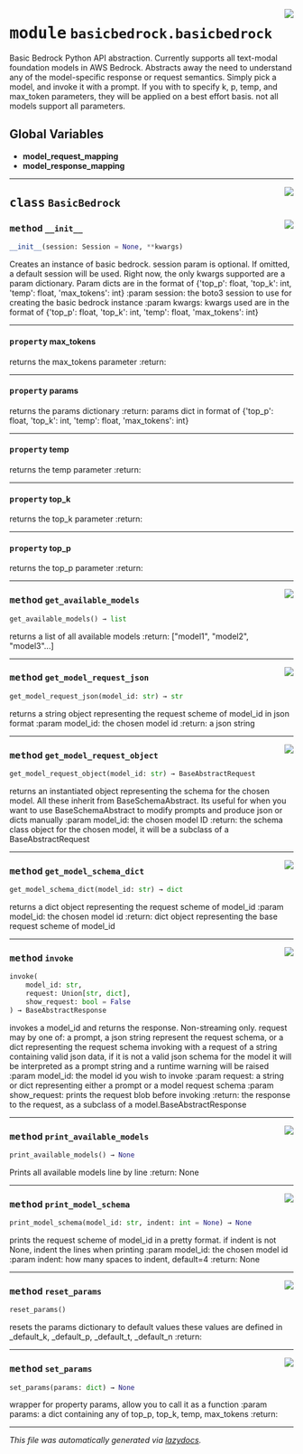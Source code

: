 <!-- markdownlint-disable -->

<a href="https://github.com/cyberitech/BasicBedrock/tree/main\src\basicbedrock\basicbedrock.py#L0"><img align="right" style="float:right;" src="https://img.shields.io/badge/-source-cccccc?style=flat-square"></a>

# <kbd>module</kbd> `basicbedrock.basicbedrock`
Basic Bedrock Python API abstraction. Currently supports all text-modal foundation models in AWS Bedrock. Abstracts away the need to understand any of the model-specific response or request semantics. Simply pick a model, and invoke it with a prompt. If you with to specify k, p, temp, and max_token parameters, they will be applied on a best effort basis. not all models support all parameters. 

**Global Variables**
---------------
- **model_request_mapping**
- **model_response_mapping**


---

<a href="https://github.com/cyberitech/BasicBedrock/tree/main\src\basicbedrock\basicbedrock.py#L20"><img align="right" style="float:right;" src="https://img.shields.io/badge/-source-cccccc?style=flat-square"></a>

## <kbd>class</kbd> `BasicBedrock`




<a href="https://github.com/cyberitech/BasicBedrock/tree/main\src\basicbedrock\basicbedrock.py#L21"><img align="right" style="float:right;" src="https://img.shields.io/badge/-source-cccccc?style=flat-square"></a>

### <kbd>method</kbd> `__init__`

```python
__init__(session: Session = None, **kwargs)
```

Creates an instance of basic bedrock. session param is optional.  If omitted, a default session will be used. Right now, the only kwargs supported are a param dictionary. Param dicts are in the format of {'top_p': float, 'top_k': int, 'temp': float, 'max_tokens': int} :param session: the boto3 session to use for creating the basic bedrock instance :param kwargs: kwargs used are in the format of {'top_p': float, 'top_k': int, 'temp': float, 'max_tokens': int} 


---

#### <kbd>property</kbd> max_tokens

returns the max_tokens parameter :return: 

---

#### <kbd>property</kbd> params

returns the params dictionary :return: params dict in format of {'top_p': float, 'top_k': int, 'temp': float, 'max_tokens': int} 

---

#### <kbd>property</kbd> temp

returns the temp parameter :return: 

---

#### <kbd>property</kbd> top_k

returns the top_k parameter :return: 

---

#### <kbd>property</kbd> top_p

returns the top_p parameter :return: 



---

<a href="https://github.com/cyberitech/BasicBedrock/tree/main\src\basicbedrock\basicbedrock.py#L50"><img align="right" style="float:right;" src="https://img.shields.io/badge/-source-cccccc?style=flat-square"></a>

### <kbd>method</kbd> `get_available_models`

```python
get_available_models() → list
```

returns a list of all available models :return: ["model1", "model2", "model3"...] 

---

<a href="https://github.com/cyberitech/BasicBedrock/tree/main\src\basicbedrock\basicbedrock.py#L85"><img align="right" style="float:right;" src="https://img.shields.io/badge/-source-cccccc?style=flat-square"></a>

### <kbd>method</kbd> `get_model_request_json`

```python
get_model_request_json(model_id: str) → str
```

returns a string object representing the request scheme of model_id in json format :param model_id:  the chosen model id :return: a json string 

---

<a href="https://github.com/cyberitech/BasicBedrock/tree/main\src\basicbedrock\basicbedrock.py#L72"><img align="right" style="float:right;" src="https://img.shields.io/badge/-source-cccccc?style=flat-square"></a>

### <kbd>method</kbd> `get_model_request_object`

```python
get_model_request_object(model_id: str) → BaseAbstractRequest
```

returns an instantiated object representing the schema for the chosen model. All these inherit from BaseSchemaAbstract. Its useful for when you want to use BaseSchemaAbstract to modify prompts and produce json or dicts manually :param model_id: the chosen model ID :return: the schema class object for the chosen model, it will be a subclass of a BaseAbstractRequest 

---

<a href="https://github.com/cyberitech/BasicBedrock/tree/main\src\basicbedrock\basicbedrock.py#L57"><img align="right" style="float:right;" src="https://img.shields.io/badge/-source-cccccc?style=flat-square"></a>

### <kbd>method</kbd> `get_model_schema_dict`

```python
get_model_schema_dict(model_id: str) → dict
```

returns a dict object representing the request scheme of model_id :param model_id:  the chosen model id :return: dict object representing the base request scheme of model_id 

---

<a href="https://github.com/cyberitech/BasicBedrock/tree/main\src\basicbedrock\basicbedrock.py#L117"><img align="right" style="float:right;" src="https://img.shields.io/badge/-source-cccccc?style=flat-square"></a>

### <kbd>method</kbd> `invoke`

```python
invoke(
    model_id: str,
    request: Union[str, dict],
    show_request: bool = False
) → BaseAbstractResponse
```

invokes a model_id and returns the response.  Non-streaming only. request may by one of: a prompt, a json string represent the request schema, or a dict representing the request schema invoking with a request of a string containing valid json data, if it is not a valid json schema for the model it will be interpreted as a prompt string and a runtime warning will be raised :param model_id: the model id you wish to invoke :param request: a string or dict representing either a prompt or a model request schema :param show_request: prints the request blob before invoking :return: the response to the request, as a subclass of a model.BaseAbstractResponse 

---

<a href="https://github.com/cyberitech/BasicBedrock/tree/main\src\basicbedrock\basicbedrock.py#L43"><img align="right" style="float:right;" src="https://img.shields.io/badge/-source-cccccc?style=flat-square"></a>

### <kbd>method</kbd> `print_available_models`

```python
print_available_models() → None
```

Prints all available models line by line :return: None 

---

<a href="https://github.com/cyberitech/BasicBedrock/tree/main\src\basicbedrock\basicbedrock.py#L99"><img align="right" style="float:right;" src="https://img.shields.io/badge/-source-cccccc?style=flat-square"></a>

### <kbd>method</kbd> `print_model_schema`

```python
print_model_schema(model_id: str, indent: int = None) → None
```

prints the request scheme of model_id in a pretty format. if indent is not None, indent the lines when printing :param model_id: the chosen model id :param indent: how many spaces to indent, default=4 :return: None 

---

<a href="https://github.com/cyberitech/BasicBedrock/tree/main\src\basicbedrock\basicbedrock.py#L195"><img align="right" style="float:right;" src="https://img.shields.io/badge/-source-cccccc?style=flat-square"></a>

### <kbd>method</kbd> `reset_params`

```python
reset_params()
```

resets the params dictionary to default values these values are defined in _default_k, _default_p, _default_t, _default_n :return: 

---

<a href="https://github.com/cyberitech/BasicBedrock/tree/main\src\basicbedrock\basicbedrock.py#L187"><img align="right" style="float:right;" src="https://img.shields.io/badge/-source-cccccc?style=flat-square"></a>

### <kbd>method</kbd> `set_params`

```python
set_params(params: dict) → None
```

wrapper for property params, allow you to call it as a function :param params: a dict containing any of top_p, top_k, temp, max_tokens :return: 




---

_This file was automatically generated via [lazydocs](https://github.com/ml-tooling/lazydocs)._
